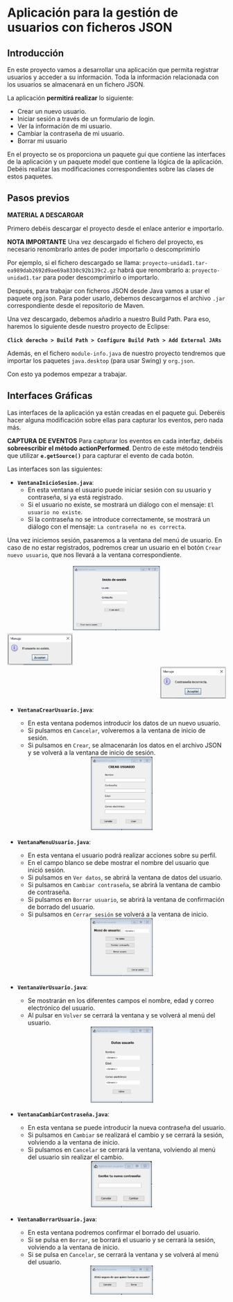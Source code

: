 # **Aplicación para la gestión de usuarios con ficheros JSON**
## **Introducción**
En este proyecto vamos a desarrollar una aplicación que permita registrar usuarios y acceder a su información. Toda la información relacionada con los usuarios se almacenará en un fichero JSON.

La aplicación **permitirá realizar** lo siguiente:

* Crear un nuevo usuario.
* Iniciar sesión a través de un formulario de login.
* Ver la información de mi usuario.
* Cambiar la contraseña de mi usuario.
* Borrar mi usuario

En el proyecto se os proporciona un paquete gui que contiene las interfaces de la aplicación y un paquete model que contiene la lógica de la aplicación. Debéis realizar las modificaciones correspondientes sobre las clases de estos paquetes.

## **Pasos previos**

**MATERIAL A DESCARGAR**

Primero debéis descargar el proyecto desde el enlace anterior e importarlo.

**NOTA IMPORTANTE**
Una vez descargado el fichero del proyecto, es necesario renombrarlo antes de poder importarlo o descomprimirlo

Por ejemplo, si el fichero descargado se llama: ``proyecto-unidad1.tar-ea989dab2692d9ae69a8330c92b139c2.gz`` habrá que renombrarlo a: ``proyecto-unidad1.tar`` para poder descomprimirlo o importarlo.

Después, para trabajar con ficheros JSON desde Java vamos a usar el paquete org.json. Para poder usarlo, debemos descargarnos el archivo ``.jar`` correspondiente desde el repositorio de Maven.

Una vez descargado, debemos añadirlo a nuestro Build Path. Para eso, haremos lo siguiente desde nuestro proyecto de Eclipse:

**``Click derecho > Build Path > Configure Build Path > Add External JARs ``**

Además, en el fichero ``module-info.java`` de nuestro proyecto tendremos que importar los paquetes ``java.desktop`` (para usar Swing) y ``org.json``.

Con esto ya podemos empezar a trabajar.

## **Interfaces Gráficas**
Las interfaces de la aplicación ya están creadas en el paquete gui. Deberéis hacer alguna modificación sobre ellas para capturar los eventos, pero nada más.

**CAPTURA DE EVENTOS**
Para capturar los eventos en cada interfaz, debéis **sobreescribir el método actionPerformed**. Dentro de este método tendréis que utilizar **``e.getSource()``** para capturar el evento de cada botón.

Las interfaces son las siguientes:

* **``VentanaInicioSesion.java``**:
    * En esta ventana el usuario puede iniciar sesión con su usuario y contraseña, si ya está registrado.
    * Si el usuario no existe, se mostrará un diálogo con el mensaje: ``El usuario no existe``.
    * Si la contraseña no se introduce correctamente, se mostrará un diálogo con el mensaje: ``La contraseña no es correcta``.

Una vez iniciemos sesión, pasaremos a la ventana del menú de usuario. En caso de no estar registrados, podremos crear un usuario en el botón ``Crear nuevo usuario``, que nos llevará a la ventana correspondiente.

<div align = center><img src="https://github.com/AlbaGonzalezPereira/dam_AD/blob/main/tarea201/img/descarga1.png" alt="Inicio de sesión" style = "width: 40%"></div>

<div align = left width="40%"><img src="https://github.com/AlbaGonzalezPereira/dam_AD/blob/main/tarea201/img/descarga2.png" alt="usuario no existe" style = "width: 30%"></div>

<div align = right width=40%><img src="https://github.com/AlbaGonzalezPereira/dam_AD/blob/main/tarea201/img/descarga3.png" alt="contraseña incorrecta" style = "width: 30%"></div>


* **``VentanaCrearUsuario.java``**:

    * En esta ventana podemos introducir los datos de un nuevo usuario.
    * Si pulsamos en ``Cancelar``, volveremos a la ventana de inicio de sesión.
    * Si pulsamos en ``Crear``, se almacenarán los datos en el archivo JSON y se volverá a la ventana de inicio de sesión.

    <div align = center><img src="https://github.com/AlbaGonzalezPereira/dam_AD/blob/main/tarea201/img/descarga4.png" alt="crear usuario" style = "width: 30%"></div>

* **``VentanaMenuUsuario.java``**:

    * En esta ventana el usuario podrá realizar acciones sobre su perfil.
    * En el campo blanco se debe mostrar el nombre del usuario que inició sesión.
    * Si pulsamos en ``Ver datos``, se abrirá la ventana de datos del usuario.
    * Si pulsamos en ``Cambiar contraseña``, se abrirá la ventana de cambio de contraseña.
    * Si pulsamos en ``Borrar usuario``, se abrirá la ventana de confirmación de borrado del usuario.
    * Si pulsamos en ``Cerrar sesión`` se volverá a la ventana de inicio.


    <div align = center><img src="https://github.com/AlbaGonzalezPereira/dam_AD/blob/main/tarea201/img/descarga5.png" alt="menú usuario" style = "width: 30%"></div>

* **``VentanaVerUsuario.java``**:
    * Se mostrarán en los diferentes campos el nombre, edad y correo electrónico del usuario.
    * Al pulsar en ``Volver`` se cerrará la ventana y se volverá al menú del usuario.

    <div align = center><img src="https://github.com/AlbaGonzalezPereira/dam_AD/blob/main/tarea201/img/descarga6.png" alt="datos usuario" style = "width: 30%"></div>

* **``VentanaCambiarContraseña.java``**:
    * En esta ventana se puede introducir la nueva contraseña del usuario.
    * Si pulsamos en ``Cambiar`` se realizará el cambio y se cerrará la sesión, volviendo a la ventana de inicio.
    * Si pulsamos en ``Cancelar`` se cerrará la ventana, volviendo al menú del usuario sin realizar el cambio.

    <div align = center><img src="https://github.com/AlbaGonzalezPereira/dam_AD/blob/main/tarea201/img/descarga7.png" alt="cambiar contraseña" style = "width: 30%"></div>

* **``VentanaBorrarUsuario.java``**:
    * En esta ventana podremos confirmar el borrado del usuario.
    * Si se pulsa en ``Borrar``, se borrará el usuario y se cerrará la sesión, volviendo a la ventana de inicio.
    * Si se pulsa en ``Cancelar``, se cerrará la ventana y se volverá al menú del usuario.

    <div align = center><img src="https://github.com/AlbaGonzalezPereira/dam_AD/blob/main/tarea201/img/descarga8.png" alt="borrar usuario?" style = "width: 30%"></div>